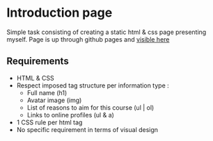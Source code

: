 ﻿# Introduction page

Simple task consisting of creating a static html & css page presenting myself.
Page is up through github pages and [visible here](https://g-broche.github.io/brief-introduction-page/)

## Requirements

- HTML & CSS
- Respect imposed tag structure per information type :
    - Full name (h1)
    - Avatar image (img)
    - List of reasons to aim for this course (ul | ol)
    - Links to online profiles (ul & a)
- 1 CSS rule per html tag
- No specific requirement in terms of visual design
